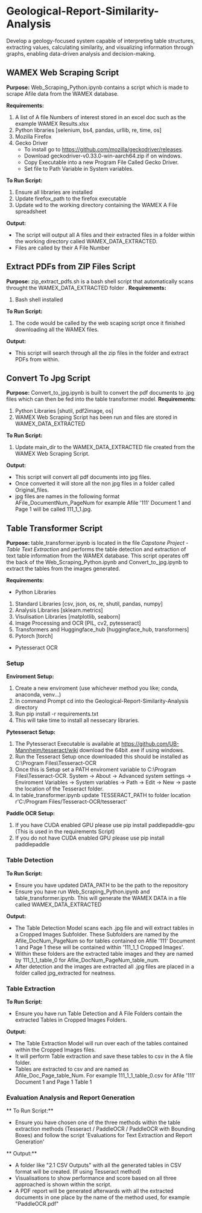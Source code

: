 # Geological-Report-Similarity-Analysis
Develop a geology-focused system capable of interpreting table structures, extracting values, calculating similarity, and visualizing information through graphs, enabling data-driven analysis and decision-making.


## WAMEX Web Scraping Script
**Purpose:** Web_Scraping_Python.ipynb contains a script which is made to scrape Afile data from the WAMEX database.

**Requirements:** 
1. A list of A file Numbers of interest stored in an excel doc such as the example WAMEX Results.xlsx
2. Python libraries [selenium, bs4, pandas, urllib, re, time, os]
3. Mozilla Firefox
4. Gecko Driver
   - To install go to https://github.com/mozilla/geckodriver/releases.
   - Download geckodriver-v0.33.0-win-aarch64.zip if on windows.
   - Copy Executable into a new Program File Called Gecko Driver.
   - Set file to Path Variable in System variables.

**To Run Script:**
1. Ensure all libraries are installed
2. Update firefox_path to the firefox executable
3. Update wd to the working directory containing the WAMEX A File spreadsheet

**Output:**
- The script will output all A files and their extracted files in a folder within the working directory called WAMEX_DATA_EXTRACTED.
- Files are called by their A File Number

## Extract PDFs from ZIP Files Script
**Purpose:** zip_extract_pdfs.sh is a bash shell script that automatically scans throught the WAMEX_DATA_EXTRACTED folder .
**Requirements:**
1. Bash shell installed 

**To Run Script:**
1. The code would be called by the web scaping script once it finished downloading all the WAMEX files.

**Output:**
- This script will search through all the zip files in the folder and extract PDFs from within.

## Convert To Jpg Script
**Purpose:** Convert_to_jpg.ipynb is built to convert the pdf documents to .jpg files which can then be fed into the table transformer model.
**Requirements:**
1. Python Libraries [shutil, pdf2image, os]
2. WAMEX Web Scraping Script has been run and files are stored in WAMEX_DATA_EXTRACTED

**To Run Script:**
1. Update main_dir to the WAMEX_DATA_EXTRACTED file created from the WAMEX Web Scraping Script.

**Output:**
- This script will convert all pdf documents into jpg files.
- Once converted it will store all the non jpg files in a folder called Original_files.
- jpg files are names in the following format AFile_DocumentNum_PageNum for example Afile '111' Document 1 and Page 1 will be called 111_1_1.jpg.

## Table Transformer Script

**Purpose:** table_transformer.ipynb is located in the file _Capstone Project - Table Text Extraction_ and performs the table detection and extraction of text table information from the WAMEX database. This script operates off the back of the  Web_Scraping_Python.ipynb and Convert_to_jpg.ipynb to extract the tables from the images generated. 

**Requirements:**
- Python Libraries
1. Standard Libraries [csv, json, os, re, shutil, pandas, numpy]
2. Analysis Libraries [sklearn.metrics]
3. Visulisation Libraries [matplotlib, seaborn]
4. Image Processing and OCR [PIL, cv2, pytesseract]
5. Transformers and Huggingface_hub [huggingface_hub, transformers]
6. Pytorch [torch]
- Pytesseract OCR

### Setup 

**Enviroment Setup:**
1. Create a new enviroment (use whichever method you like; conda, anaconda, venv...)
2. In command Prompt cd into the Geological-Report-Similarity-Analysis directory
3. Run pip install -r requirements.txt
4. This will take time to install all nessecary libraries. 

**Pytesseract Setup:**
1. The Pytesseract Executable is available at https://github.com/UB-Mannheim/tesseract/wiki download the 64bit .exe if using windows.
2. Run the Tesseract Setup once downloaded this should be installed as C:\Program Files\Tesseract-OCR
3. Once this is Setup set a PATH enviroment variable to C:\Program Files\Tesseract-OCR. System -> About -> Advanced system settings -> Enviroment Variables -> System variables -> Path -> Edit -> New -> paste the location of the Tesseract folder.
4. In table_transformer.ipynb update TESSERACT_PATH to folder location r'C:/Program Files/Tesseract-OCR/tesseract'

**Paddle OCR Setup:**
1. If you have CUDA enabled GPU please use pip install paddlepaddle-gpu (This is used in the requirements Script)
2. If you do not have CUDA enabled GPU please use pip install paddlepaddle

### Table Detection

**To Run Script:**
- Ensure you have updated DATA_PATH to be the path to the repository
- Ensure you have run Web_Scraping_Python.ipynb and table_transformer.ipynb. This will generate the WAMEX DATA in a file called WAMEX_DATA_EXTRACTED

**Output:**
- The Table Detection Model scans each .jpg file and will extract tables in a Cropped Images Subfolder. These Subfolders are named by the Afile_DocNum_PageNum so for tables contained on Afile '111' Document 1 and Page 1 these will be contained within '111_1_1 Cropped Images'.
- Within these folders are the extracted table images and they are named by 111_1_1_table_0 for Afile_DocNum_PageNum_table_num.
- After detection and the images are extracted all .jpg files are placed in a folder called jpg_extracted for neatness.

### Table Extraction

**To Run Script:**
- Ensure you have run Table Detection and A File Folders contain the extracted Tables in Cropped Images Folders.

**Output:**
- The Table Extraction Model will run over each of the tables contained within the Cropped Images files.
- It will perform Table extraction and save these tables to csv in the A file folder.
- Tables are extracted to csv and are named as Afile_Doc_Page_table_Num. For example 111_1_1_table_0.csv for Afile '111' Document 1 and Page 1 Table 1

### Evaluation Analysis and Report Generation

** To Run Script:**
- Ensure you have chosen one of the three methods within the table extraction methods (Tesseract / PaddleOCR / PaddleOCR with Bounding Boxes) and follow the script 'Evaluations for Text Extraction and Report Generation'

** Output:**
- A folder like "2.1 CSV Outputs" with all the generated tables in CSV format will be created. (If using Tesseract method)
- Visualisations to show performance and score based on all three approached is shown within the script. 
- A PDF report will be generated afterwards with all the extracted documents in one place by the name of the method used, for example "PaddleOCR.pdf" 

 


